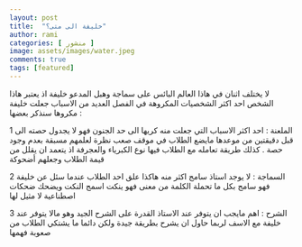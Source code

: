 ```yaml
---
layout: post
title:  "خليفة الى متى؟"
author: rami
categories: [ منشور ]
image: assets/images/water.jpeg
comments: true
tags: [featured]
---
```


لا يختلف اثنان في هاذا العالم البائس على سماجة وهبل  المدعو خليفة اذ يعتبر هاذا الشخص احد اكثر الشخصيات المكروهة في الفصل  العديد من الاسباب جعلت خليفة مكروها سنذكر بعضها : 

1 الملعنة : احد اكثر الاسباب التي جعلت منه كريها الى حد الجنون فهو لا يجدول حصته الى قبل دقيقتين من موعدها مايضع الطلاب في موقف صعب نظرة لعلمهم مسبقة بعدم وجود حصة . كذلك طريقة تعامله مع الطلاب فيها نوع الكبرياء والعجرفة اذ يتعمد ان يقلل من قيمة الطلاب وجعلهم أضحوكة 

2 السماجة : لا يوجد استاذ سامج اكثر منه هاكذا علق احد الطلاب عندما سئل عن خليفة  فهو سامج بكل ما تحملة الكلمة من معنى فهو ينكت اسمج النكت ويضحك ضحكات اصطناعية لا مثيل لها

3 الشرح : اهم مايجب ان يتوفر عند الاستاذ القدرة على الشرح الجيد وهو مالا يتوفر عند خليفة مع الاسف لربما حاول ان يشرح بطريقة جيدة ولكن دائما ما يشتكي الطلاب من صعوبة فهمها 
